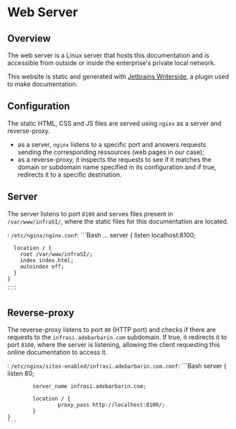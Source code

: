 # Web Server

## Overview

The web server is a Linux server that hosts this documentation and is accessible from outside or inside the enterprise's private local network.

This website is static and generated with [Jetbrains Writerside](https://lp.jetbrains.com/writerside/), a plugin used to make documentation.

## Configuration

The static HTML, CSS and JS files are served using `nginx` as a server and reverse-proxy.

- as a server, `nginx` listens to a specific port and answers requests sending the corresponding ressources (web pages in our case);
- as a reverse-proxy, it inspects the requests to see if it matches the domain or subdomain name specified in its configuration and if true, redirects it to a specific destination.

## Server

The server listens to port `8100` and serves files present in `/var/www/infraSI/`, where the static files for this documentation are located.

: `/etc/nginx/nginx.conf`:
    ```Bash
    ...
    server {
      listen localhost:8100;
      
      location / {
        root /var/www/infraSI/;
        index index.html;
        autoindex off;
      }
    }
    ...
    ```

## Reverse-proxy

The reverse-proxy listens to port `80` (HTTP port) and checks if there are requests to the `infrasi.adebarbarin.com` subdomain. If true, it redirects it to port `8100`, where the server is listening, allowing the client requesting this online documentation to access it.

: `/etc/nginx/sites-enabled/infrasi.adebarbarin.com.conf`:
    ```Bash
    server {
            listen 80;
    
            server_name infrasi.adebarbarin.com;
    
            location / {
                    proxy_pass http://localhost:8100/;
            }
    }
    ```